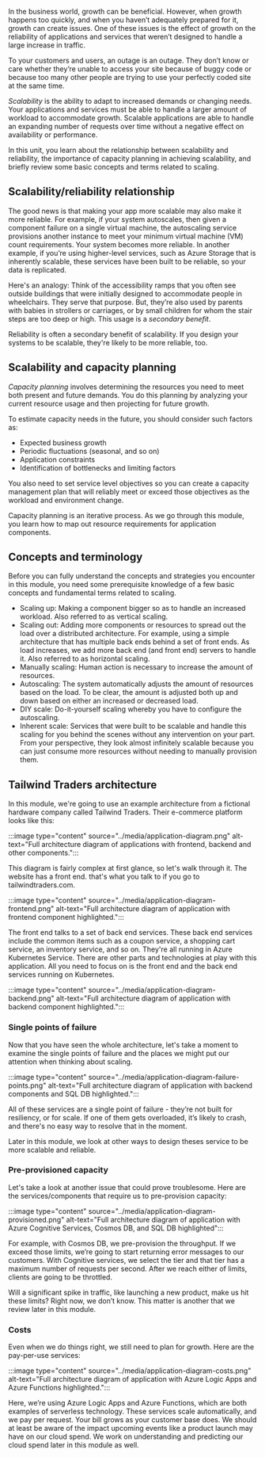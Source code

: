 In the business world, growth can be beneficial. However, when growth happens too quickly, and when you haven’t adequately prepared for it, growth can create issues. One of these issues is the effect of growth on the reliability of applications and services that weren’t designed to handle a large increase in traffic.

To your customers and users, an outage is an outage. They don’t know or care whether they’re unable to access your site because of buggy code or because too many other people are trying to use your perfectly coded site at the same time.

*Scalability* is the ability to adapt to increased demands or changing needs. Your applications and services must be able to handle a larger amount of workload to accommodate growth. Scalable applications are able to handle an expanding number of requests over time without a negative effect on availability or performance.

In this unit, you learn about the relationship between scalability and reliability, the importance of capacity planning in achieving scalability, and briefly review some basic concepts and terms related to scaling.

## Scalability/reliability relationship

The good news is that making your app more scalable may also make it more reliable. For example, if your system autoscales, then given a component failure on a single virtual machine, the autoscaling service provisions another instance to meet your minimum virtual machine (VM) count requirements. Your system becomes more reliable. In another example, if you’re using higher-level services, such as Azure Storage that is inherently scalable, these services have been built to be reliable, so your data is replicated.

Here's an analogy: Think of the accessibility ramps that you often see outside buildings that were initially designed to accommodate people in wheelchairs. They serve that purpose. But, they’re also used by parents with babies in strollers or carriages, or by small children for whom the stair steps are too deep or high. This usage is a *secondary benefit*.

Reliability is often a secondary benefit of scalability. If you design your systems to be scalable, they're likely to be more reliable, too.

## Scalability and capacity planning

*Capacity planning* involves determining the resources you need to meet both present and future demands. You do this planning by analyzing your current resource usage and then projecting for future growth.

To estimate capacity needs in the future, you should consider such factors as:

- Expected business growth
- Periodic fluctuations (seasonal, and so on)
- Application constraints
- Identification of bottlenecks and limiting factors

You also need to set service level objectives so you can create a capacity management plan that will reliably meet or exceed those objectives as the workload and environment change.

Capacity planning is an iterative process. As we go through this module, you learn how to map out resource requirements for application components.

## Concepts and terminology

Before you can fully understand the concepts and strategies you encounter in this module, you need some prerequisite knowledge of a few basic concepts and fundamental terms related to scaling.

- Scaling up: Making a component bigger so as to handle an increased workload. Also referred to as vertical scaling.
- Scaling out: Adding more components or resources to spread out the load over a distributed architecture. For example, using a simple architecture that has multiple back ends behind a set of front ends. As load increases, we add more back end (and front end) servers to handle it. Also referred to as horizontal scaling.
- Manually scaling: Human action is necessary to increase the amount of resources.
- Autoscaling: The system automatically adjusts the amount of resources based on the load. To be clear, the amount is adjusted both up and down based on either an increased or decreased load.
- DIY scale: Do-it-yourself scaling whereby you have to configure the autoscaling.
- Inherent scale: Services that were built to be scalable and handle this scaling for you behind the scenes without any intervention on your part. From your perspective, they look almost infinitely scalable because you can just consume more resources without needing to manually provision them.

## Tailwind Traders architecture

In this module, we're going to use an example architecture from a fictional hardware company called Tailwind Traders. Their e-commerce platform looks like this:

:::image type="content" source="../media/application-diagram.png" alt-text="Full architecture diagram of applications with frontend, backend and other components.":::

This diagram is fairly complex at first glance, so let's walk through it. The website has a front end. that's what you talk to if you go to tailwindtraders.com.

:::image type="content" source="../media/application-diagram-frontend.png" alt-text="Full architecture diagram of application with frontend component highlighted.":::

The front end talks to a set of back end services. These back end services include the common items such as a coupon service, a shopping cart service, an inventory service, and so on. They're all running in Azure Kubernetes Service. There are other parts and technologies at play with this application. All you need to focus on is the front end and the back end services running on Kubernetes.

:::image type="content" source="../media/application-diagram-backend.png" alt-text="Full architecture diagram of application with backend component highlighted.":::

### Single points of failure

Now that you have seen the whole architecture, let's take a moment to examine the single points of failure and the places we might put our attention when thinking about scaling.

:::image type="content" source="../media/application-diagram-failure-points.png" alt-text="Full architecture diagram of application with backend components and SQL DB highlighted.":::

All of these services are a single point of failure - they’re not built for resiliency, or for scale. If one of them gets overloaded, it’s likely to crash, and there's no easy way to resolve that in the moment.

Later in this module, we look at other ways to design theses service to be more scalable and reliable.

### Pre-provisioned capacity

Let's take a look at another issue that could prove troublesome. Here are the services/components that require us to pre-provision capacity:

:::image type="content" source="../media/application-diagram-provisioned.png" alt-text="Full architecture diagram of application with Azure Cognitive Services, Cosmos DB, and SQL DB highlighted":::

For example, with Cosmos DB, we pre-provision the throughput. If we exceed those limits, we’re going to start returning error messages to our customers. With Cognitive services, we select the tier and that tier has a maximum number of requests per second. After we reach either of limits, clients are going to be throttled.

Will a significant spike in traffic, like launching a new product, make us hit these limits? Right now, we don’t know. This matter is another that we review later in this module.

### Costs

Even when we do things right, we still need to plan for growth. Here are the pay-per-use services:

:::image type="content" source="../media/application-diagram-costs.png" alt-text="Full architecture diagram of application with Azure Logic Apps and Azure Functions highlighted.":::

Here, we’re using Azure Logic Apps and Azure Functions, which are both examples of serverless technology. These services scale automatically, and we pay per request. Your bill grows as your customer base does. We should at least be aware of the impact upcoming events like a product launch may have on our cloud spend. We work on understanding and predicting our cloud spend later in this module as well.
